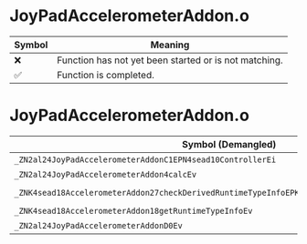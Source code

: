 # JoyPadAccelerometerAddon.o
| Symbol | Meaning 
| ------------- | ------------- 
| :x: | Function has not yet been started or is not matching. 
| :white_check_mark: | Function is completed. 


# JoyPadAccelerometerAddon.o
| Symbol (Demangled) | Symbol (Mangled) | Decompiled? |
| ------------- |  ------------- | ------------- |
| `_ZN2al24JoyPadAccelerometerAddonC1EPN4sead10ControllerEi` | `al::JoyPadAccelerometerAddon::JoyPadAccelerometerAddon(sead::Controller *,int)` | :white_check_mark: |
| `_ZN2al24JoyPadAccelerometerAddon4calcEv` | `al::JoyPadAccelerometerAddon::calc(void)` | :white_check_mark: |
| `_ZNK4sead18AccelerometerAddon27checkDerivedRuntimeTypeInfoEPKNS_15RuntimeTypeInfo9InterfaceE` | `sead::AccelerometerAddon::checkDerivedRuntimeTypeInfo(sead::RuntimeTypeInfo::Interface const*)const` | :white_check_mark: |
| `_ZNK4sead18AccelerometerAddon18getRuntimeTypeInfoEv` | `sead::AccelerometerAddon::getRuntimeTypeInfo(void)const` | :white_check_mark: |
| `_ZN2al24JoyPadAccelerometerAddonD0Ev` | `al::JoyPadAccelerometerAddon::~JoyPadAccelerometerAddon()` | :white_check_mark: |

